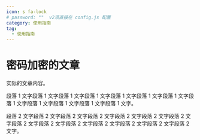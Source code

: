 ```yaml
---
icon: s fa-lock
# password: ""  v2须直接在 config.js 配置
category: 使用指南
tag:
  - 使用指南
---
```


# 密码加密的文章

实际的文章内容。

段落 1 文字段落 1 文字段落 1 文字段落 1 文字段落 1 文字段落 1 文字段落 1 文字段落 1 文字段落 1 文字段落 1 文字段落 1 文字段落 1 文字。

段落 2 文字段落 2 文字段落 2 文字段落 2 文字段落 2 文字段落 2 文字段落 2 文字段落 2 文字段落 2 文字段落 2 文字段落 2 文字段落 2 文字段落 2 文字段落 2 文字。
